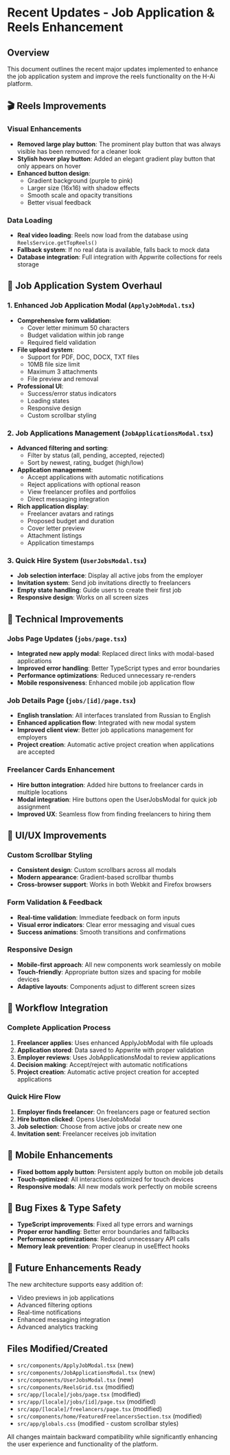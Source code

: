 # Recent Updates - Job Application & Reels Enhancement

## Overview
This document outlines the recent major updates implemented to enhance the job application system and improve the reels functionality on the H-Ai platform.

## 🎬 Reels Improvements

### Visual Enhancements
- **Removed large play button**: The prominent play button that was always visible has been removed for a cleaner look
- **Stylish hover play button**: Added an elegant gradient play button that only appears on hover
- **Enhanced button design**: 
  - Gradient background (purple to pink)
  - Larger size (16x16) with shadow effects
  - Smooth scale and opacity transitions
  - Better visual feedback

### Data Loading
- **Real video loading**: Reels now load from the database using `ReelsService.getTopReels()`
- **Fallback system**: If no real data is available, falls back to mock data
- **Database integration**: Full integration with Appwrite collections for reels storage

## 💼 Job Application System Overhaul

### 1. Enhanced Job Application Modal (`ApplyJobModal.tsx`)
- **Comprehensive form validation**:
  - Cover letter minimum 50 characters
  - Budget validation within job range
  - Required field validation
- **File upload system**:
  - Support for PDF, DOC, DOCX, TXT files
  - 10MB file size limit
  - Maximum 3 attachments
  - File preview and removal
- **Professional UI**:
  - Success/error status indicators
  - Loading states
  - Responsive design
  - Custom scrollbar styling

### 2. Job Applications Management (`JobApplicationsModal.tsx`)
- **Advanced filtering and sorting**:
  - Filter by status (all, pending, accepted, rejected)
  - Sort by newest, rating, budget (high/low)
- **Application management**:
  - Accept applications with automatic notifications
  - Reject applications with optional reason
  - View freelancer profiles and portfolios
  - Direct messaging integration
- **Rich application display**:
  - Freelancer avatars and ratings
  - Proposed budget and duration
  - Cover letter preview
  - Attachment listings
  - Application timestamps

### 3. Quick Hire System (`UserJobsModal.tsx`)
- **Job selection interface**: Display all active jobs from the employer
- **Invitation system**: Send job invitations directly to freelancers
- **Empty state handling**: Guide users to create their first job
- **Responsive design**: Works on all screen sizes

## 🔧 Technical Improvements

### Jobs Page Updates (`jobs/page.tsx`)
- **Integrated new apply modal**: Replaced direct links with modal-based applications
- **Improved error handling**: Better TypeScript types and error boundaries
- **Performance optimizations**: Reduced unnecessary re-renders
- **Mobile responsiveness**: Enhanced mobile job application flow

### Job Details Page (`jobs/[id]/page.tsx`)
- **English translation**: All interfaces translated from Russian to English
- **Enhanced application flow**: Integrated with new modal system
- **Improved client view**: Better job applications management for employers
- **Project creation**: Automatic active project creation when applications are accepted

### Freelancer Cards Enhancement
- **Hire button integration**: Added hire buttons to freelancer cards in multiple locations
- **Modal integration**: Hire buttons open the UserJobsModal for quick job assignment
- **Improved UX**: Seamless flow from finding freelancers to hiring them

## 🎨 UI/UX Improvements

### Custom Scrollbar Styling
- **Consistent design**: Custom scrollbars across all modals
- **Modern appearance**: Gradient-based scrollbar thumbs
- **Cross-browser support**: Works in both Webkit and Firefox browsers

### Form Validation & Feedback
- **Real-time validation**: Immediate feedback on form inputs
- **Visual error indicators**: Clear error messaging and visual cues
- **Success animations**: Smooth transitions and confirmations

### Responsive Design
- **Mobile-first approach**: All new components work seamlessly on mobile
- **Touch-friendly**: Appropriate button sizes and spacing for mobile devices
- **Adaptive layouts**: Components adjust to different screen sizes

## 🔄 Workflow Integration

### Complete Application Process
1. **Freelancer applies**: Uses enhanced ApplyJobModal with file uploads
2. **Application stored**: Data saved to Appwrite with proper validation
3. **Employer reviews**: Uses JobApplicationsModal to review applications
4. **Decision making**: Accept/reject with automatic notifications
5. **Project creation**: Automatic active project creation for accepted applications

### Quick Hire Flow
1. **Employer finds freelancer**: On freelancers page or featured section
2. **Hire button clicked**: Opens UserJobsModal
3. **Job selection**: Choose from active jobs or create new one
4. **Invitation sent**: Freelancer receives job invitation

## 📱 Mobile Enhancements
- **Fixed bottom apply button**: Persistent apply button on mobile job details
- **Touch-optimized**: All interactions optimized for touch devices
- **Responsive modals**: All new modals work perfectly on mobile screens

## 🐛 Bug Fixes & Type Safety
- **TypeScript improvements**: Fixed all type errors and warnings
- **Proper error handling**: Better error boundaries and fallbacks
- **Performance optimizations**: Reduced unnecessary API calls
- **Memory leak prevention**: Proper cleanup in useEffect hooks

## 🚀 Future Enhancements Ready
The new architecture supports easy addition of:
- Video previews in job applications
- Advanced filtering options
- Real-time notifications
- Enhanced messaging integration
- Advanced analytics tracking

## Files Modified/Created
- `src/components/ApplyJobModal.tsx` (new)
- `src/components/JobApplicationsModal.tsx` (new) 
- `src/components/UserJobsModal.tsx` (new)
- `src/components/ReelsGrid.tsx` (modified)
- `src/app/[locale]/jobs/page.tsx` (modified)
- `src/app/[locale]/jobs/[id]/page.tsx` (modified)
- `src/app/[locale]/freelancers/page.tsx` (modified)
- `src/components/home/FeaturedFreelancersSection.tsx` (modified)
- `src/app/globals.css` (modified - custom scrollbar styles)

All changes maintain backward compatibility while significantly enhancing the user experience and functionality of the platform.